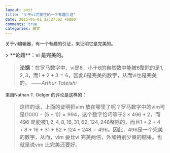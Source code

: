 ```yaml
---
layout: post
title: "关于vi完美性的一个有趣引证"
date: 2015-05-01 22:27:02 +0800
comments: true
categories: 趣文
---
```

关于vi编辑器，有一个有趣的引证，来证明它是完美的。
<!--more-->
<font size=3>
> **论题**：vi 是完美的。

> **论据**：在罗马数字中，vi是$6$，小于$6$的自然数中能被6整除的是$1,2,3$，而$1+2+3=6$，因此$6$是完美的数字，从而vi也是完美的。 ——_Arthur Tateishi_
</font>

来自Nathan T. Oelger 的评论是这样的：
<font size=3>
>这样的话，上面的证明把vim 放在哪里了呢？罗马数字中的vim可是$(1000-(5+1)) = 994$，这个数字恰巧等于$2\times 496 + 2$，而$496$ 是能被$1,2,4,8,16,31,62,124,248$整除的，而且$1+2+4+8+16+31+62+124+248 = 496$。因此，$496$是一个完美的数字，从而，vim 要比vi 完美两倍，外加特别少量的糖果。也就是说vim 比完美还要好。
</font>
